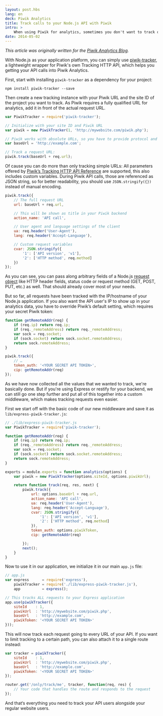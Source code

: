 ```yaml
---
layout: post.hbs
lang: en
deck: Piwik Analytics
title: Track calls to your Node.js API with Piwik
intro: >
    When using Piwik for analytics, sometimes you don't want to track only your website’s visitors. Especially as modern web services usually offer RESTful APIs, why not use Piwik to track those requests as well? It really gives you a more accurate view on how users interact with your services: In which ways do your clients use your APIs compared to your website? Which of your services are used the most? And what kind of tools are consuming your API?
date: 2014-05-02
---
```


*This article was originally written for the [Piwik Analytics Blog](http://piwik.org/blog/).*

With Node.js as your application platform, you can simply use [piwik-tracker](https://github.com/fhemberger/piwik-tracker), a lightweight wrapper for Piwik's own Tracking HTTP API, which helps you getting your API calls into Piwik Analytics.

First, start with installing `piwik-tracker` as a dependency for your project:

```
npm install piwik-tracker --save
```

Then create a new tracking instance with your Piwik URL and the site ID of the project you want to track. As Piwik requires a fully qualified URL for analytics, add it in front of the actual request URL.

```javascript
var PiwikTracker = require('piwik-tracker');

// Initialize with your site ID and Piwik URL
var piwik = new PiwikTracker(1, 'http://mywebsite.com/piwik.php');

// Piwik works with absolute URLs, so you have to provide protocol and hostname
var baseUrl = 'http://example.com';

// Track a request URL: 
piwik.track(baseUrl + req.url);
```


Of cause you can do more than only tracking simple URLs: All parameters offered by [Piwik’s Tracking HTTP API Reference](http://developer.piwik.org/api-reference/tracking-api) are supported, this also includes custom variables. During Piwik API calls, those are referenced as JSON string, so for better readability, you should use `JSON.stringify({})` instead of manual encoding.

```javascript
piwik.track({
    // The full request URL
    url: baseUrl + req.url,

    // This will be shown as title in your Piwik backend
    action_name: 'API call',

    // User agent and language settings of the client
    ua: req.header('User-Agent'),
    lang: req.header('Accept-Language'),

    // Custom request variables
    cvar: JSON.stringify({
        '1': ['API version', 'v1'],
        '2': ['HTTP method', req.method]
    })
});
```

As you can see, you can pass along arbitrary fields of a Node.js [request object](http://nodejs.org/api/http.html#http_http_incomingmessage) like HTTP header fields, status code or request method (GET, POST, PUT, etc.) as well. That should already cover most of your needs.

But so far, all requests have been tracked with the IP/hostname of your Node.js application. If you also want the API user's IP to show up in your analytics data, you have to override Piwik’s default setting, which requires your secret Piwik token:

```javascript
function getRemoteAddr(req) {
    if (req.ip) return req.ip;
    if (req._remoteAddress) return req._remoteAddress;
    var sock = req.socket;
    if (sock.socket) return sock.socket.remoteAddress;
    return sock.remoteAddress;
}

piwik.track({
    // …
    token_auth: '<YOUR SECRET API TOKEN>',
    cip: getRemoteAddr(req)
});
```


As we have now collected all the values that we wanted to track, we're basically done. But if you're using Express or restify for your backend, we can still go one step further and put all of this together into a custom middleware, which makes tracking requests even easier.

First we start off with the basic code of our new middleware and save it as `lib/express-piwik-tracker.js`:

```javascript
// ./lib/express-piwik-tracker.js
var PiwikTracker = require('piwik-tracker');

function getRemoteAddr(req) {
    if (req.ip) return req.ip;
    if (req._remoteAddress) return req._remoteAddress;
    var sock = req.socket;
    if (sock.socket) return sock.socket.remoteAddress;
    return sock.remoteAddress;
}

exports = module.exports = function analytics(options) {
    var piwik = new PiwikTracker(options.siteId, options.piwikUrl);

    return function track(req, res, next) {
        piwik.track({
            url: options.baseUrl + req.url,
            action_name: 'API call',
            ua: req.header('User-Agent'),
            lang: req.header('Accept-Language'),
            cvar: JSON.stringify({
                '1': ['API version', 'v1'],
                '2': ['HTTP method', req.method]
            }),
            token_auth: options.piwikToken,
            cip: getRemoteAddr(req)

        });
        next();
    }
}
```

Now to use it in our application, we initialize it in our main `app.js` file:

```javascript
// app.js
var express      = require('express'),
    piwikTracker = require('./lib/express-piwik-tracker.js'),
    app          = express();

// This tracks ALL requests to your Express application
app.use(piwikTracker({
    siteId    : 1,
    piwikUrl  : 'http://mywebsite.com/piwik.php',
    baseUrl   : 'http://example.com',
    piwikToken: '<YOUR SECRET API TOKEN>'
}));
```

This will now track each request going to every URL of your API. If you want to limit tracking to a certain path, you can also attach it to a single route instead:

```javascript
var tracker = piwikTracker({
    siteId    : 1,
    piwikUrl  : 'http://mywebsite.com/piwik.php',
    baseUrl   : 'http://example.com',
    piwikToken: '<YOUR SECRET API TOKEN>'
});

router.get('/only/track/me', tracker, function(req, res) {
    // Your code that handles the route and responds to the request
});
```

And that‘s everything you need to track your API users alongside your regular website users.
